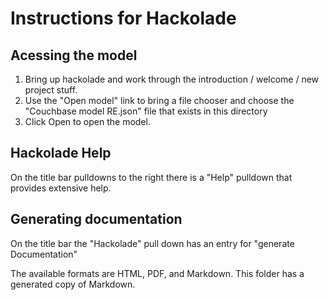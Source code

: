 # Instructions for Hackolade
## Acessing the model
1. Bring up hackolade and work through the introduction / welcome / new project stuff.
2. Use the "Open model" link to bring a file chooser and choose the "Couchbase model RE.json" file that exists in this directory
3. Click Open to open the model.

## Hackolade Help
On the title bar pulldowns to the right there is a "Help" pulldown that provides extensive help.

## Generating documentation
On the title bar the "Hackolade" pull down has an entry for "generate Documentation"

The available formats are HTML, PDF, and Markdown. This folder has a generated copy of Markdown.
